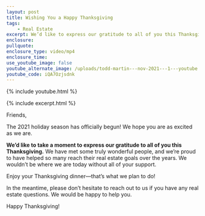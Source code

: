 ```yaml
---
layout: post
title: Wishing You a Happy Thanksgiving
tags:
    - Real Estate
excerpt: We’d like to express our gratitude to all of you this Thanksgiving.
enclosure:
pullquote:
enclosure_type: video/mp4
enclosure_time:
use_youtube_image: false
youtube_alternate_image: /uploads/todd-martin---nov-2021---1---youtube.jpg
youtube_code: iQA7Ozjsdnk
---
```

{% include youtube.html %}

{% include excerpt.html %}

Friends,

The 2021 holiday season has officially begun\! We hope you are as excited as we are.

**We’d like to take a moment to express our gratitude to all of you this Thanksgiving.** We have met some truly wonderful people, and we’re proud to have helped so many reach their real estate goals over the years. We wouldn’t be where we are today without all of your support.

Enjoy your Thanksgiving dinner—that’s what we plan to do\!

In the meantime, please don’t hesitate to reach out to us if you have any real estate questions. We would be happy to help you.

Happy Thanksgiving\!<br>&nbsp;

